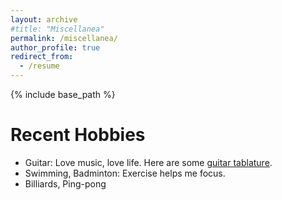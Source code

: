 ```yaml
---
layout: archive
#title: "Miscellanea"
permalink: /miscellanea/
author_profile: true
redirect_from:
  - /resume
---
```


{% include base_path %}

Recent Hobbies
======
<!--* Geek: Technology makes future, here is my [CSDN Blog](https://dwgan.blog.csdn.net/)
-->
* Guitar: Love music, love life. Here are some [guitar tablature](../music/枫叶城2019.pdf).
* Swimming, Badminton: Exercise helps me focus.
* Billiards, Ping-pong<!--: It is interesting to do kinematic analysis.-->

<!--
Future Plan
=

* Bungee: Always expecting exciting moments.
-->
